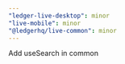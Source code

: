 ```yaml
---
"ledger-live-desktop": minor
"live-mobile": minor
"@ledgerhq/live-common": minor
---
```


Add useSearch in common
